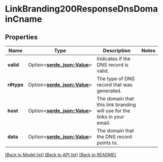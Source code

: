 # LinkBranding200ResponseDnsDomainCname

## Properties

Name | Type | Description | Notes
------------ | ------------- | ------------- | -------------
**valid** | Option<[**serde_json::Value**](serde_json::Value.md)> | Indicates if the DNS record is valid. | 
**r#type** | Option<[**serde_json::Value**](serde_json::Value.md)> | The type of DNS record that was generated. | 
**host** | Option<[**serde_json::Value**](.md)> | The domain that this link branding will use for the links in your email. | 
**data** | Option<[**serde_json::Value**](.md)> | The domain that the DNS record points to. | 

[[Back to Model list]](../README.md#documentation-for-models) [[Back to API list]](../README.md#documentation-for-api-endpoints) [[Back to README]](../README.md)


